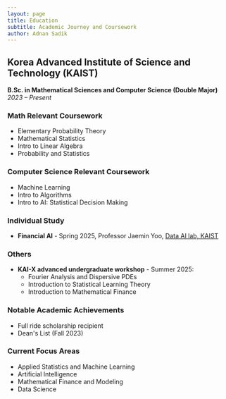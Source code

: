 ```yaml
---
layout: page
title: Education
subtitle: Academic Journey and Coursework
author: Adnan Sadik
---
```


## Korea Advanced Institute of Science and Technology (KAIST)
**B.Sc. in Mathematical Sciences and Computer Science (Double Major)**  
*2023 – Present*

### Math Relevant Coursework
- Elementary Probability Theory
- Mathematical Statistics
- Intro to Linear Algebra
- Probability and Statistics

### Computer Science Relevant Coursework
- Machine Learning
- Intro to Algorithms 
- Intro to AI: Statistical Decision Making

### Individual Study
- **Financial AI** - Spring 2025, Professor Jaemin Yoo, [Data AI lab, KAIST](https://dai.kaist.ac.kr/members)

### Others
- **KAI-X advanced undergraduate workshop** - Summer 2025:
  - Fourier Analysis and Dispersive PDEs
  - Introduction to Statistical Learning Theory
  - Introduction to Mathematical Finance

### Notable Academic Achievements
- Full ride scholarship recipient
- Dean's List (Fall 2023)

### Current Focus Areas
- Applied Statistics and Machine Learning
- Artificial Intelligence
- Mathematical Finance and Modeling
- Data Science
